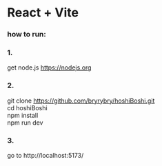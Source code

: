 # React + Vite

### how to run:

### 1.
get node.js https://nodejs.org

### 2. 
git clone https://github.com/bryrybry/hoshiBoshi.git  
cd hoshiBoshi  
npm install  
npm run dev

### 3. 
go to http://localhost:5173/
